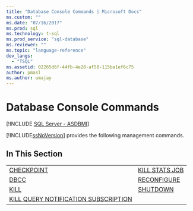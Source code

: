 ```yaml
---
title: "Database Console Commands | Microsoft Docs"
ms.custom: ""
ms.date: "07/16/2017"
ms.prod: sql
ms.technology: t-sql
ms.prod_service: "sql-database"
ms.reviewer: ""
ms.topic: "language-reference"
dev_langs: 
  - "TSQL"
ms.assetid: 02265d6f-44fb-4e28-af58-115ba1ef6c75
author: pmasl
ms.author: umajay
---
```

# Database Console Commands
[!INCLUDE [SQL Server - ASDBMI](../../includes/applies-to-version/sql-asdbmi.md)]

[!INCLUDE[ssNoVersion](../../includes/ssnoversion-md.md)] provides the following management commands.
  
## In This Section  

|||  
|-|-|  
|[CHECKPOINT](../../t-sql/language-elements/checkpoint-transact-sql.md)|[KILL STATS JOB](../../t-sql/language-elements/kill-stats-job-transact-sql.md)|  
|[DBCC](../../t-sql/database-console-commands/dbcc-transact-sql.md)|[RECONFIGURE](../../t-sql/language-elements/reconfigure-transact-sql.md)|  
|[KILL](../../t-sql/language-elements/kill-transact-sql.md)|[SHUTDOWN](../../t-sql/language-elements/shutdown-transact-sql.md)|  
|[KILL QUERY NOTIFICATION SUBSCRIPTION](../../t-sql/language-elements/kill-query-notification-subscription-transact-sql.md)||  
